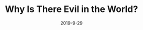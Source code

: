 ---
title: Why Is There Evil in the World?
date: "2019-9-29"
categories: explain
type: videos
link:
  id: gQ0whlNNWsM
  imageURL: 'https://img.youtube.com/vi/gQ0whlNNWsM/maxresdefault.jpg'
  mediaType: video
  url: 'https://www.youtube.com/watch?v=gQ0whlNNWsM'
---
